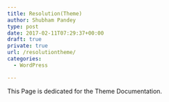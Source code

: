 ```yaml
---
title: Resolution(Theme)
author: Shubham Pandey
type: post
date: 2017-02-11T07:29:37+00:00
draft: true
private: true
url: /resolutiontheme/
categories:
  - WordPress

---
```

This Page is dedicated for the Theme Documentation.